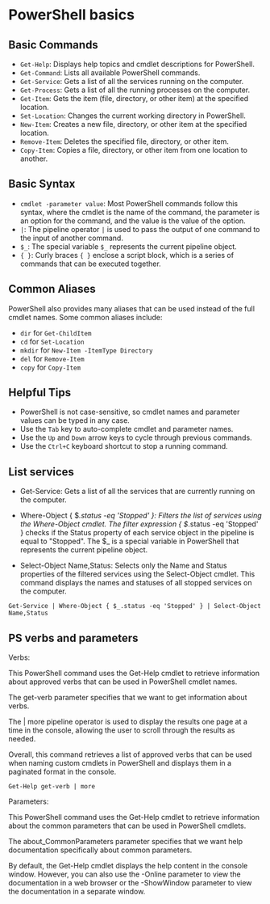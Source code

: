 # PowerShell basics



## Basic Commands

- `Get-Help`: Displays help topics and cmdlet descriptions for PowerShell.
- `Get-Command`: Lists all available PowerShell commands.
- `Get-Service`: Gets a list of all the services running on the computer.
- `Get-Process`: Gets a list of all the running processes on the computer.
- `Get-Item`: Gets the item (file, directory, or other item) at the specified location.
- `Set-Location`: Changes the current working directory in PowerShell.
- `New-Item`: Creates a new file, directory, or other item at the specified location.
- `Remove-Item`: Deletes the specified file, directory, or other item.
- `Copy-Item`: Copies a file, directory, or other item from one location to another.

## Basic Syntax

- `cmdlet -parameter value`: Most PowerShell commands follow this syntax, where the cmdlet is the name of the command, the parameter is an option for the command, and the value is the value of the option.
- `|`: The pipeline operator `|` is used to pass the output of one command to the input of another command.
- `$_`: The special variable `$_` represents the current pipeline object.
- `{ }`: Curly braces `{ }` enclose a script block, which is a series of commands that can be executed together.

## Common Aliases

PowerShell also provides many aliases that can be used instead of the full cmdlet names. Some common aliases include:

- `dir` for `Get-ChildItem`
- `cd` for `Set-Location`
- `mkdir` for `New-Item -ItemType Directory`
- `del` for `Remove-Item`
- `copy` for `Copy-Item`

## Helpful Tips

- PowerShell is not case-sensitive, so cmdlet names and parameter values can be typed in any case.
- Use the `Tab` key to auto-complete cmdlet and parameter names.
- Use the `Up` and `Down` arrow keys to cycle through previous commands.
- Use the `Ctrl+C` keyboard shortcut to stop a running command.





## List services 

- Get-Service: Gets a list of all the services that are currently running on the computer.

- Where-Object { $_.status -eq 'Stopped' }: Filters the list of services using the Where-Object cmdlet. The filter expression { $_.status -eq 'Stopped' } checks if the Status property of each service object in the pipeline is equal to "Stopped". The $_ is a special variable in PowerShell that represents the current pipeline object.

- Select-Object Name,Status: Selects only the Name and Status properties of the filtered services using the Select-Object cmdlet. This command displays the names and statuses of all stopped services on the computer.

```Get-Service | Where-Object { $_.status -eq 'Stopped' } | Select-Object Name,Status```




## PS verbs and parameters

Verbs:

This PowerShell command uses the Get-Help cmdlet to retrieve information about approved verbs that can be used in PowerShell cmdlet names.

The get-verb parameter specifies that we want to get information about verbs.

The | more pipeline operator is used to display the results one page at a time in the console, allowing the user to scroll through the results as needed.

Overall, this command retrieves a list of approved verbs that can be used when naming custom cmdlets in PowerShell and displays them in a paginated format in the console.


```Get-Help get-verb | more```


Parameters:

This PowerShell command uses the Get-Help cmdlet to retrieve information about the common parameters that can be used in PowerShell cmdlets.

The about_CommonParameters parameter specifies that we want help documentation specifically about common parameters.

By default, the Get-Help cmdlet displays the help content in the console window. However, you can also use the -Online parameter to view the documentation in a web browser or the -ShowWindow parameter to view the documentation in a separate window.